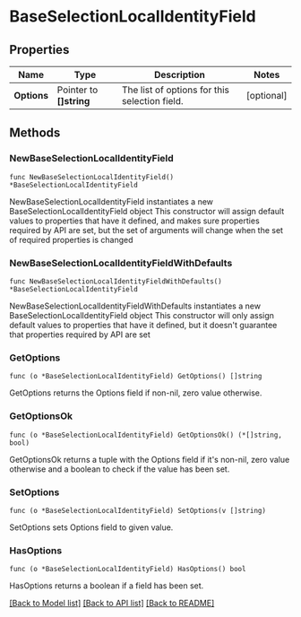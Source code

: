 # BaseSelectionLocalIdentityField

## Properties

Name | Type | Description | Notes
------------ | ------------- | ------------- | -------------
**Options** | Pointer to **[]string** | The list of options for this selection field. | [optional] 

## Methods

### NewBaseSelectionLocalIdentityField

`func NewBaseSelectionLocalIdentityField() *BaseSelectionLocalIdentityField`

NewBaseSelectionLocalIdentityField instantiates a new BaseSelectionLocalIdentityField object
This constructor will assign default values to properties that have it defined,
and makes sure properties required by API are set, but the set of arguments
will change when the set of required properties is changed

### NewBaseSelectionLocalIdentityFieldWithDefaults

`func NewBaseSelectionLocalIdentityFieldWithDefaults() *BaseSelectionLocalIdentityField`

NewBaseSelectionLocalIdentityFieldWithDefaults instantiates a new BaseSelectionLocalIdentityField object
This constructor will only assign default values to properties that have it defined,
but it doesn't guarantee that properties required by API are set

### GetOptions

`func (o *BaseSelectionLocalIdentityField) GetOptions() []string`

GetOptions returns the Options field if non-nil, zero value otherwise.

### GetOptionsOk

`func (o *BaseSelectionLocalIdentityField) GetOptionsOk() (*[]string, bool)`

GetOptionsOk returns a tuple with the Options field if it's non-nil, zero value otherwise
and a boolean to check if the value has been set.

### SetOptions

`func (o *BaseSelectionLocalIdentityField) SetOptions(v []string)`

SetOptions sets Options field to given value.

### HasOptions

`func (o *BaseSelectionLocalIdentityField) HasOptions() bool`

HasOptions returns a boolean if a field has been set.


[[Back to Model list]](../README.md#documentation-for-models) [[Back to API list]](../README.md#documentation-for-api-endpoints) [[Back to README]](../README.md)


